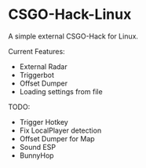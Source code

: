 # CSGO-Hack-Linux
A simple external CSGO-Hack for Linux.

Current Features:
- External Radar
- Triggerbot
- Offset Dumper
- Loading settings from file

TODO:
- Trigger Hotkey
- Fix LocalPlayer detection
- Offset Dumper for Map
- Sound ESP
- BunnyHop